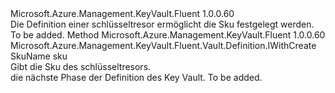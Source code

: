 <Type Name="IWithSku" FullName="Microsoft.Azure.Management.KeyVault.Fluent.Vault.Definition.IWithSku">
  <TypeSignature Language="C#" Value="public interface IWithSku" />
  <TypeSignature Language="ILAsm" Value=".class public interface auto ansi abstract IWithSku" />
  <TypeSignature Language="DocId" Value="T:Microsoft.Azure.Management.KeyVault.Fluent.Vault.Definition.IWithSku" />
  <TypeSignature Language="VB.NET" Value="Public Interface IWithSku" />
  <TypeSignature Language="F#" Value="type IWithSku = interface" />
  <AssemblyInfo>
    <AssemblyName>Microsoft.Azure.Management.KeyVault.Fluent</AssemblyName>
    <AssemblyVersion>1.0.0.60</AssemblyVersion>
  </AssemblyInfo>
  <Interfaces />
  <Docs>
    <summary>
            Die Definition einer schlüsseltresor ermöglicht die Sku festgelegt werden.
            </summary>
    <remarks>To be added.</remarks>
  </Docs>
  <Members>
    <Member MemberName="WithSku">
      <MemberSignature Language="C#" Value="public Microsoft.Azure.Management.KeyVault.Fluent.Vault.Definition.IWithCreate WithSku (Microsoft.Azure.Management.KeyVault.Fluent.Models.SkuName skuName);" />
      <MemberSignature Language="ILAsm" Value=".method public hidebysig newslot virtual instance class Microsoft.Azure.Management.KeyVault.Fluent.Vault.Definition.IWithCreate WithSku(valuetype Microsoft.Azure.Management.KeyVault.Fluent.Models.SkuName skuName) cil managed" />
      <MemberSignature Language="DocId" Value="M:Microsoft.Azure.Management.KeyVault.Fluent.Vault.Definition.IWithSku.WithSku(Microsoft.Azure.Management.KeyVault.Fluent.Models.SkuName)" />
      <MemberSignature Language="F#" Value="abstract member WithSku : Microsoft.Azure.Management.KeyVault.Fluent.Models.SkuName -&gt; Microsoft.Azure.Management.KeyVault.Fluent.Vault.Definition.IWithCreate" Usage="iWithSku.WithSku skuName" />
      <MemberType>Method</MemberType>
      <AssemblyInfo>
        <AssemblyName>Microsoft.Azure.Management.KeyVault.Fluent</AssemblyName>
        <AssemblyVersion>1.0.0.60</AssemblyVersion>
      </AssemblyInfo>
      <ReturnValue>
        <ReturnType>Microsoft.Azure.Management.KeyVault.Fluent.Vault.Definition.IWithCreate</ReturnType>
      </ReturnValue>
      <Parameters>
        <Parameter Name="skuName" Type="Microsoft.Azure.Management.KeyVault.Fluent.Models.SkuName" />
      </Parameters>
      <Docs>
        <param name="skuName">SkuName sku</param>
        <summary>
            Gibt die Sku des schlüsseltresors.
            </summary>
        <returns>die nächste Phase der Definition des Key Vault.</returns>
        <remarks>To be added.</remarks>
      </Docs>
    </Member>
  </Members>
</Type>